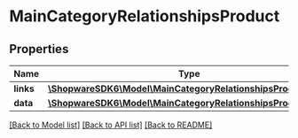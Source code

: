 # MainCategoryRelationshipsProduct

## Properties
Name | Type | Description | Notes
------------ | ------------- | ------------- | -------------
**links** | [**\ShopwareSDK6\Model\MainCategoryRelationshipsProductLinks**](MainCategoryRelationshipsProductLinks.md) |  | [optional] 
**data** | [**\ShopwareSDK6\Model\MainCategoryRelationshipsProductData**](MainCategoryRelationshipsProductData.md) |  | [optional] 

[[Back to Model list]](../../README.md#documentation-for-models) [[Back to API list]](../../README.md#documentation-for-api-endpoints) [[Back to README]](../../README.md)

